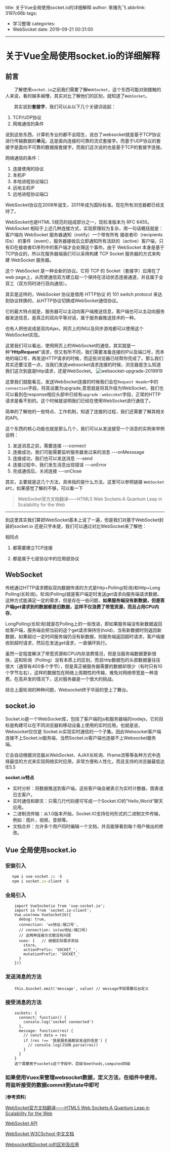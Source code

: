title: 关于Vue全局使用socket.io的详细解释
author: 笨猪先飞
abbrlink: 3197c66b
tags:
  - 学习整理
categories:
  - WebSocket
date: 2019-09-21 00:31:00
---
# 关于Vue全局使用socket.io的详细解释
## 前言
&nbsp;&nbsp;&nbsp;&nbsp;&nbsp;&nbsp;&nbsp;了解使用`socket.io`之前我们需要了解`WebSocket`，这个东西可能对刚接触的人来说，看的越多越懵，其实对比了解他们的区别，就知道了`WebSocket`。

&nbsp;&nbsp;&nbsp;&nbsp;&nbsp;&nbsp;&nbsp;其实说到**套接字**，我们可以从以下几个关键词说起：

1. TCP/UDP协议
2. 网络通信的条件

说到这些东西，计算机专业的都不会陌生，说白了websocket就是基于TCP协议进行传输数据的**单元**，这是面向连接的可靠的流式套接字。而基于UDP协议的套接字是面向不可靠的数据报套接字。而我们这次说的也是基于TCP的套接字连接。

网络通信的条件：

1. 连接使用的协议
2. 本机IP
3. 本地进程协议端口
4. 远地主机IP
5. 远地进程协议端口

WebSocket协议在2008年诞生，2011年成为国际标准。现在所有浏览器都已经支持了。

WebSocket也是HTML 5规范的组成部分之一，现标准版本为 RFC 6455。WebSocket 相较于上述几种连接方式，实现原理较为复杂，用一句话概括就是：客户端向 WebSocket 服务器通知（notify）一个带有所有 接收者ID（recipients IDs） 的事件（event），服务器接收后立即通知所有活跃的（active）客户端，只有ID在接收者ID序列中的客户端才会处理这个事件。由于 WebSocket 本身是基于TCP协议的，所以在服务器端我们可以采用构建 TCP Socket 服务器的方式来构建 WebSocket 服务器。

这个 WebSocket 是一种全新的协议。它将 TCP 的 Socket（套接字）应用在了web page上，从而使通信双方建立起一个保持在活动状态连接通道，并且属于全双工（双方同时进行双向通信）。

其实是这样的，WebSocket 协议是借用 HTTP协议 的 101 switch protocol 来达到协议转换的，从HTTP协议切换成WebSocket通信协议。

它的最大特点就是，服务器可以主动向客户端推送信息，客户端也可以主动向服务器发送信息，是真正的双向平等对话，属于服务器推送技术的一种。

也有人把他说成是双向Ajax，网页上的IM以及同步游戏都可以使用这个WebSocket实现。

这里我们可以看出，使用网页上的WebSocket的通信，其实就是一种“**HttpRequest**”请求，但又有所不同，我们需要准备连接的IP以及端口号，而本地的端口号，再发送HTTP请求的时候，而这些浏览器已经帮你完成了。那么我们其实还要注意一点，当我们发送websocket请求连接的时候，浏览器是怎么知道我们这次到底是http请求，还是WebSocket。
![websocket-upgrade-2019919](http://qiniu.bilent.top/websocket-upgrade-2019919.png)

这里我们就能看见，发送WebSocket连接的时候我们会在`Request Header`中的`connection`字段，将其设置为upgrade,意思就是将其升级为WebSocket，我们也可以看到在response相应头部中已经有`upgrade：webscoket`字段，正常的HTTP请求是看不到的。这个时候就说明我们已经在使用WebSocket进行通信了。

简单的了解他的一些特点、工作机制，知道了连接的过程，我们还需要了解其相关的API。

这个东西的核心功能也就是那么几个，我们可以从发送接受一个消息的实例来举例说明：
  
  1. 发送消息之前，需要连接 ---connect
  2. 连接成功，我们可能需要监听服务器发过来的消息 ---onMesssage
  3. 连接成功，我们也可以发送消息 ---send
  4. 连接过程中，我们发生消息出现错误 ---onError
  5. 完成通信后，关闭连接 ---onClose
   
其实，主要就是这几个方法，具体指的是什么方法，这里可以参照链接
`WebSocket API`，如果感觉了解的不够，可以看一下
>WebSocket官方文档翻译——HTML5 Web Sockets:A Quantum Leap in Scalability for the Web

---

到这里其实我们算把WebSocket基本上说了一遍，但是我们对基于WebSocket封装的socket.io 还是只字未提，我们可以通过对比WebSocket来了解他：

相同点

1. 都需要建立TCP连接

2. 都是属于七层协议中的应用层协议

## WebSocket

传统通过HTTP请求模拟双向数据传递的方式是http+Polling(轮询)和http+Long Polling(长轮询)。轮询(Polling)就是客户端定时发送get请求向服务端请求数据，这种方式能满足一定的需求，但是存在一些问题，**如果服务端没有新数据，但是客户端get请求到的数据都是旧数据，这样不仅浪费了带宽资源，而且占用CPU内存**。

LongPolling(长轮询)就是在Polling上的一些改进，即如果服务端没有新数据返回给客户端，服务端会把当前的这个get请求保持住(hold)，当有新数据时则返回新数据，如果超过一定时间服务端仍没有新数据，则服务端返回超时请求，客户端接收到超时请求，然后在发送get请求，一直循环执行。

虽然一定程度解决了带宽资源和CPU内存浪费情况，但是当服务端数据更新很快，这和轮询（Polling）没有本质上的区别，而且http数据包的头部数据量往往很大（通常有400多个字节），但是真正被服务器需要的数据却很少（有时只有10个字节左右），这样的数据包在网络上周期性的传输，难免对网络带宽是一种浪费。在高并发的情况下，这对服务器是一个很大的挑战。

综合上面轮询的种种问题，Websocket终于华丽的登上了舞台。

## socket.io

Socket.io是一个WebSocket库，包括了客户端的js和服务器端的nodejs，它的目标是构建可以在不同浏览器和移动设备上使用的实时应用。也就是说，Websocket仅仅是 Socket.io实现实时通信的一个子集。因此Websocket客户端连接不上Socket.io服务端，当然Socket.io客户端也连接不上Websocket服务端。

它会自动根据浏览器从WebSocket、AJAX长轮询、Iframe流等等各种方式中选择最佳的方式来实现网络实时应用，非常方便和人性化，而且支持的浏览器最低达IE5.5

**socket.io特点**
- 实时分析：将数据推送到客户端，这些客户端会被表示为实时计数器，图表或日志客户。
- 实时通信和聊天：只需几行代码便可写成一个Socket.IO的”Hello,World”聊天应用。
- 二进制流传输：从1.0版本开始，Socket.IO支持任何形式的二进制文件传输，例如：图片，视频，音频等。
- 文档合并：允许多个用户同时编辑一个文档，并且能够看到每个用户做出的修改。

## Vue 全局使用socket.io
### 安装引入
```javascript
   npm i vue-socket.io -S
   npm i socket.io-client -S
```
### 全局引入
```Vue
    import VueSocketio from 'vue-socket.io';
    import io from 'socket.io-client';
    Vue.use(new VueSocketIO({
      debug: true,
      connection: 'ws地址:端口号',
      // connection: io(ws地址:端口号)
      // 这两种连接方式都没有问题
      vuex: {   // 根据实际需求添加
        store,
        actionPrefix: 'SOCKET_',
        mutationPrefix: 'SOCKET_'
      }
    }))
```
### 发送消息的方法
```vue
    this.$socket.emit('message', value) // message字段需要后台定义
```
### 接受消息的方法
```vue
    sockets: {
      connect: function() {
        console.log('socket connected')
      },
      message: function(res) {
        // const data = res
        if (res !== '我是服务器都安发送的信息') {
          // console.log(JSON.parse(res))
        }
      }
    }
    这个需要房子sockets这个字段中，层级与methods,computed同级
```

### **如果使用Vuex来管理websocket数据，定义方法，在组件中使用，将监听接受的数据commit到state中即可**
[**参考资料**]

[WebSocket官方文档翻译——HTML5 Web Sockets:A Quantum Leap in Scalability for the Web](https://blog.csdn.net/u013252773/article/details/24228375)

[WebSocket API](https://developer.mozilla.org/zh-CN/docs/Web/API/WebSocket)

[WebSocket W3CSchool 中文文档](https://www.w3cschool.cn/socket/)

[Websocket和Socket.io的区别及应用](https://www.jianshu.com/p/970dcfd174dc)